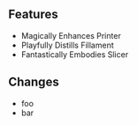 ## Features

- Magically Enhances Printer
- Playfully Distills Fillament
- Fantastically Embodies Slicer

## Changes

- foo
- bar